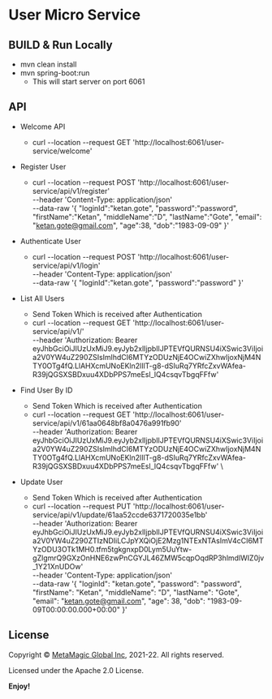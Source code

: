 # User Micro Service

## BUILD & Run Locally
- mvn clean install
- mvn spring-boot:run 
  - This will start server on port 6061


## API

- Welcome API
  - curl --location --request GET 'http://localhost:6061/user-service/welcome'

- Register User
  - curl --location --request POST 'http://localhost:6061/user-service/api/v1/register' \
--header 'Content-Type: application/json' \
--data-raw '{
    "loginId":"ketan.gote",
    "password":"password",
    "firstName":"Ketan",
    "middleName":"D",
    "lastName":"Gote",
    "email": "ketan.gote@gmail.com",
    "age":38,
    "dob":"1983-09-09"
}'

- Authenticate User
  - curl --location --request POST 'http://localhost:6061/user-service/api/v1/login' \
--header 'Content-Type: application/json' \
--data-raw '{
    "loginId":"ketan.gote",
    "password":"password"
}'

- List All Users
  - Send Token Which is received after Authentication
  - curl --location --request GET 'http://localhost:6061/user-service/api/v1/' \
--header 'Authorization: Bearer eyJhbGciOiJIUzUxMiJ9.eyJyb2xlIjpbIlJPTEVfQURNSU4iXSwic3ViIjoia2V0YW4uZ290ZSIsImlhdCI6MTYzODUzNjE4OCwiZXhwIjoxNjM4NTY0OTg4fQ.LlAHXcmUNoEKln2lIlT-g8-dSIuRq7YRfcZxvWAfea-R39jQGSXSBDxuu4XDbPPS7meEsl_lQ4csqvTbgqFFfw'

- Find User By ID
  - Send Token Which is received after Authentication
  - curl --location --request GET 'http://localhost:6061/user-service/api/v1/61aa0648bf8a0476a991fb90' \
--header 'Authorization: Bearer eyJhbGciOiJIUzUxMiJ9.eyJyb2xlIjpbIlJPTEVfQURNSU4iXSwic3ViIjoia2V0YW4uZ290ZSIsImlhdCI6MTYzODUzNjE4OCwiZXhwIjoxNjM4NTY0OTg4fQ.LlAHXcmUNoEKln2lIlT-g8-dSIuRq7YRfcZxvWAfea-R39jQGSXSBDxuu4XDbPPS7meEsl_lQ4csqvTbgqFFfw' \

- Update User
  - Send Token Which is received after Authentication
  - curl --location --request PUT 'http://localhost:6061/user-service/api/v1/update/61aa52ccde6371720035e1bb' \
--header 'Authorization: Bearer eyJhbGciOiJIUzUxMiJ9.eyJyb2xlIjpbIlJPTEVfQURNSU4iXSwic3ViIjoia2V0YW4uZ290ZTIzNDIiLCJpYXQiOjE2Mzg1NTExNTAsImV4cCI6MTYzODU3OTk1MH0.tfm5tgkgnxpD0Lym5UuYtw-gZlgmrQ9GXzOnHNE6zwPnCGYJL46ZMW5cqpOqdRP3hlmdlWIZ0jv_1Y21XnUDOw' \
--header 'Content-Type: application/json' \
--data-raw '{
    "loginId": "ketan.gote",
    "password": "password",
    "firstName": "Ketan",
    "middleName": "D",
    "lastName": "Gote",
    "email": "ketan.gote@gmail.com",
    "age": 38,
    "dob": "1983-09-09T00:00:00.000+00:00"
}'

## License  

Copyright © [MetaMagic Global Inc](http://www.metamagicglobal.com/), 2021-22.  All rights reserved.

Licensed under the Apache 2.0 License.

**Enjoy!**

